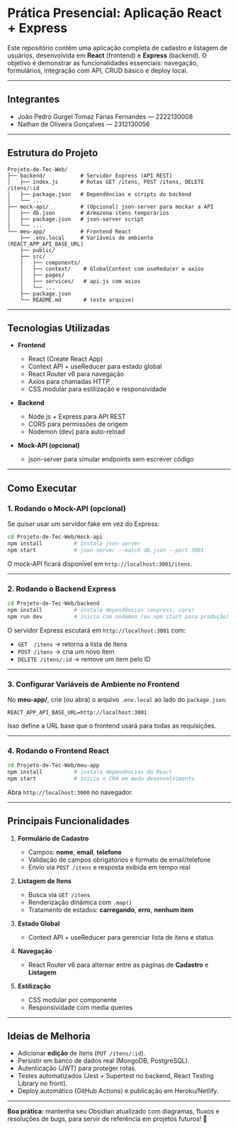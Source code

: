 # Prática Presencial: Aplicação React + Express

Este repositório contém uma aplicação completa de cadastro e listagem de usuários, desenvolvida em **React** (frontend) e **Express** (backend). O objetivo é demonstrar as funcionalidades essenciais: navegação, formulários, integração com API, CRUD básico e deploy local.

---

## Integrantes

* João Pedro Gurgel Tomaz Farias Fernandes — 2222130008
* Nathan de Oliveira Gonçalves — 2312130056

---

## Estrutura do Projeto

```
Projeto-de-Tec-Web/
├── backend/           # Servidor Express (API REST)
│   ├── index.js       # Rotas GET /itens, POST /itens, DELETE /itens/:id
│   ├── package.json   # Dependências e scripts do backend
│   └── ...
├── mock-api/          # (Opcional) json-server para mockar a API
│   ├── db.json        # Armazena itens temporários
│   ├── package.json   # json-server script
│   └── ...
└── meu-app/           # Frontend React
    ├── .env.local     # Variáveis de ambiente (REACT_APP_API_BASE_URL)
    ├── public/
    ├── src/
    │   ├── components/
    │   ├── context/    # GlobalContext com useReducer e axios
    │   ├── pages/
    │   ├── services/   # api.js com axios
    │   └── ...
    ├── package.json
    └── README.md       # (este arquivo)
```

---

## Tecnologias Utilizadas

* **Frontend**

  * React (Create React App)
  * Context API + useReducer para estado global
  * React Router v6 para navegação
  * Axios para chamadas HTTP
  * CSS modular para estilização e responsividade

* **Backend**

  * Node.js + Express para API REST
  * CORS para permissões de origem
  * Nodemon (dev) para auto-reload

* **Mock-API (opcional)**

  * json-server para simular endpoints sem escrever código

---

## Como Executar

### 1. Rodando o Mock-API (opcional)

Se quiser usar um servidor fake em vez do Express:

```bash
cd Projeto-de-Tec-Web/mock-api
npm install          # instala json-server
npm start            # json-server --watch db.json --port 3001
```

O mock-API ficará disponível em `http://localhost:3001/itens`.

---

### 2. Rodando o Backend Express

```bash
cd Projeto-de-Tec-Web/backend
npm install          # instala dependências (express, cors)
npm run dev          # inicia com nodemon (ou npm start para produção)
```

O servidor Express escutará em `http://localhost:3001` com:

* `GET  /itens`       → retorna a lista de itens
* `POST /itens`       → cria um novo item
* `DELETE /itens/:id` → remove um item pelo ID

---

### 3. Configurar Variáveis de Ambiente no Frontend

No **meu-app/**, crie (ou abra) o arquivo `.env.local` ao lado do `package.json`:

```env
REACT_APP_API_BASE_URL=http://localhost:3001
```

Isso define a URL base que o frontend usará para todas as requisições.

---

### 4. Rodando o Frontend React

```bash
cd Projeto-de-Tec-Web/meu-app
npm install          # instala dependências do React
npm start            # inicia o CRA em modo desenvolvimento
```

Abra `http://localhost:3000` no navegador.

---

## Principais Funcionalidades

1. **Formulário de Cadastro**

   * Campos: **nome**, **email**, **telefone**
   * Validação de campos obrigatórios e formato de email/telefone
   * Envio via `POST /itens` e resposta exibida em tempo real

2. **Listagem de Itens**

   * Busca via `GET /itens`
   * Renderização dinâmica com `.map()`
   * Tratamento de estados: **carregando**, **erro**, **nenhum item**

3. **Estado Global**

   * Context API + useReducer para gerenciar lista de itens e status

4. **Navegação**

   * React Router v6 para alternar entre as páginas de **Cadastro** e **Listagem**

5. **Estilização**

   * CSS modular por componente
   * Responsividade com media queries

---

## Ideias de Melhoria

* Adicionar **edição** de itens (`PUT /itens/:id`).
* Persistir em banco de dados real (MongoDB, PostgreSQL).
* Autenticação (JWT) para proteger rotas.
* Testes automatizados (Jest + Supertest no backend, React Testing Library no front).
* Deploy automático (GitHub Actions) e publicação em Heroku/Netlify.

---

**Boa prática:** mantenha seu Obsidian atualizado com diagramas, fluxos e resoluções de bugs, para servir de referência em projetos futuros! 🚀
